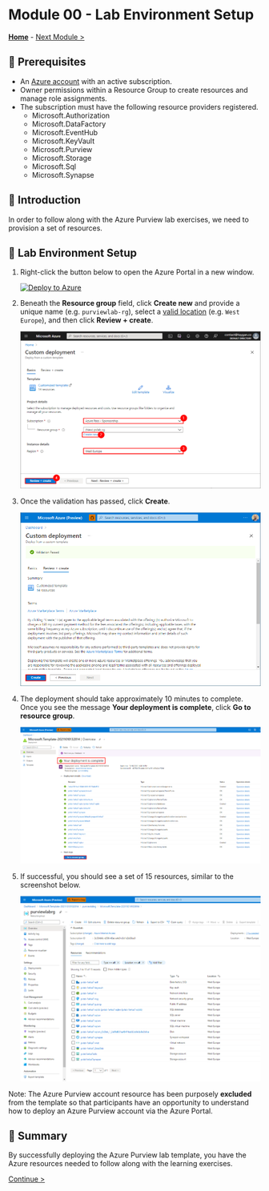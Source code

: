# Module 00 - Lab Environment Setup

**[Home](../README.md)** - [Next Module >](../modules/module01.md)

## :thinking: Prerequisites

* An [Azure account](https://azure.microsoft.com/en-us/free/) with an active subscription.
* Owner permissions within a Resource Group to create resources and manage role assignments.
* The subscription must have the following resource providers registered.
    * Microsoft.Authorization
    * Microsoft.DataFactory
    * Microsoft.EventHub
    * Microsoft.KeyVault
    * Microsoft.Purview
    * Microsoft.Storage
    * Microsoft.Sql
    * Microsoft.Synapse

## :loudspeaker: Introduction

In order to follow along with the Azure Purview lab exercises, we need to provision a set of resources.

## :test_tube: Lab Environment Setup

1. Right-click the button below to open the Azure Portal in a new window.

    [![Deploy to Azure](https://aka.ms/deploytoazurebutton)](https://portal.azure.com/#create/Microsoft.Template/uri/https%3A%2F%2Fraw.githubusercontent.com%2Ftayganr%2Fpurviewlab%2Fmain%2Ftemplate%2Fazuredeploy.json)

2. Beneath the **Resource group** field, click **Create new** and provide a unique name (e.g. `purviewlab-rg`), select a [valid location](https://azure.microsoft.com/en-us/global-infrastructure/services/?products=purview&regions=all) (e.g. `West Europe`), and then click **Review + create**.

    ![Deploy Template](../images/module00/00.01-deploy-lab.png)

3. Once the validation has passed, click **Create**.

    ![Create Resources](../images/module00/00.02-deploy-create.png)

4. The deployment should take approximately 10 minutes to complete. Once you see the message **Your deployment is complete**, click **Go to resource group**.

    ![Deployment Complete](../images/module00/00.03-deploy-complete.png)

5. If successful, you should see a set of 15 resources, similar to the screenshot below.

    ![Resource Group](../images/module00/00.04-deploy-resources.png)

Note: The Azure Purview account resource has been purposely **excluded** from the template so that participants have an opportunity to understand how to deploy an Azure Purview account via the Azure Portal.

## :tada: Summary

By successfully deploying the Azure Purview lab template, you have the Azure resources needed to follow along with the learning exercises.

[Continue >](../modules/module01.md)
